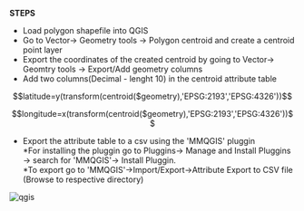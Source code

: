 **STEPS**
- Load polygon shapefile into QGIS
- Go to Vector-> Geometry tools -> Polygon centroid and create a centroid point layer
- Export the coordinates of the created centroid by going to Vector-> Geomtry tools -> Export/Add geometry columns
- Add two columns(Decimal - lenght 10) in the centroid attribute table <br>
```math
latitude=y(transform(centroid($geometry),'EPSG:2193','EPSG:4326'))
```
```math
longitude=x(transform(centroid($geometry),'EPSG:2193','EPSG:4326'))
```
- Export the attribute table to a csv using the 'MMQGIS' pluggin <br>
*For installing the pluggin go to Pluggins-> Manage and Install Pluggins -> search for 'MMQGIS'-> Install Pluggin. <br>
*To export go to 'MMQGIS'->Import/Export->Attribute Export to CSV file (Browse to respective directory) <br>

![qgis](consumption_generation/qgis_centoids.png)
